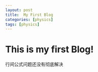 ```yaml
---
layout: post
title:  My First Blog
categories: [physics]
tags: [physics]
---
```


# This is my first Blog!

行间公式问题还没有彻底解决
